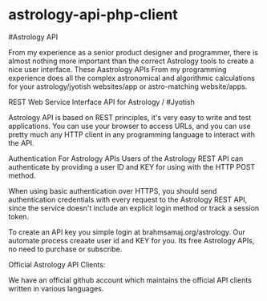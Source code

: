 # astrology-api-php-client
#Astrology API 

From my experience as a senior product designer and programmer, there is almost nothing more important than the correct Astrology tools to create a nice user interface. These Aastrology APIs From my programming experience does all the complex astronomical and algorithmic calculations for your astrology/jyotish websites/app or astro-matching website/apps.

REST Web Service Interface API for Astrology / #Jyotish 

Astrology API is based on REST principles, it's very easy to write and test applications. You can use your browser to access URLs, and you can use pretty much any HTTP client in any programming language to interact with the API.

Authentication For Astrology APIs 
Users of the Astrology REST API can authenticate by providing a user ID and KEY for using with the HTTP POST method. 

When using basic authentication over HTTPS, you should send authentication credentials with every request to the Astrology REST API, since the service doesn't include an explicit login method or track a session token.

To create an API key you simple login at brahmsamaj.org/astrology. Our automate process creaate user id and KEY for you. Its free Astrology APIs, no need to purchase or subscribe.

Official Astrology API Clients:

We have an official github account which maintains the official API clients written in various languages. 
